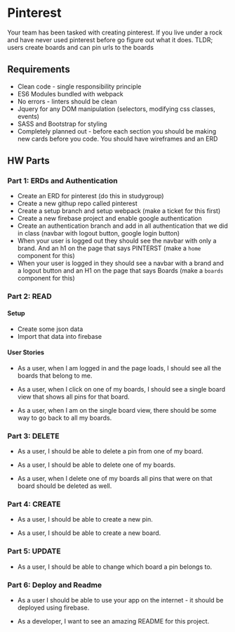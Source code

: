 # Pinterest

Your team has been tasked with creating pinterest.  If you live under a rock and have never used pinterest before go figure out what it does. TLDR; users create boards and can pin urls to the boards

## Requirements
* Clean code - single responsibility principle
* ES6 Modules bundled with webpack
* No errors - linters should be clean
* Jquery for any DOM manipulation (selectors, modifying css classes, events)
* SASS and Bootstrap for styling
* Completely planned out - before each section you should be making new cards before you code.  You should have wireframes and an ERD

## HW Parts

### Part 1: ERDs and Authentication
* Create an ERD for pinterest (do this in studygroup)
* Create a new githup repo called pinterest
* Create a setup branch and setup webpack (make a ticket for this first)
* Create a new firebase project and enable google authentication
* Create an authentication branch and add in all authentication that we did in class (navbar with logout button, google login button)
* When your user is logged out they should see the navbar with only a brand.  And an h1 on the page that says PINTERST (make a `home` component for this)
* When your user is logged in they should see a navbar with a brand and a logout button and an H1 on the page that says Boards (make a `boards` component for this)

### Part 2: READ
#### Setup
* Create some json data
* Import that data into firebase

#### User Stories
* As a user, when I am logged in and the page loads, I should see all the boards that belong to me.

* As a user, when I click on one of my boards, I should see a single board view that shows all pins for that board.

* As a user, when I am on the single board view, there should be some way to go back to all my boards.

### Part 3: DELETE
* As a user, I should be able to delete a pin from one of my board.

* As a user, I should be able to delete one of my boards.

* As a user, when I delete one of my boards all pins that were on that board should be deleted as well.

### Part 4: CREATE
* As a user, I should be able to create a new pin.

* As a user, I should be able to create a new board.

### Part 5: UPDATE
* As a user, I should be able to change which board a pin belongs to.

### Part 6: Deploy and Readme
* As a user I should be able to use your app on the internet - it should be deployed using firebase.

* As a developer, I want to see an amazing README for this project.
